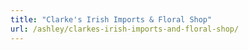 ```yaml
---
title: "Clarke's Irish Imports & Floral Shop"
url: /ashley/clarkes-irish-imports-and-floral-shop/
---
```

